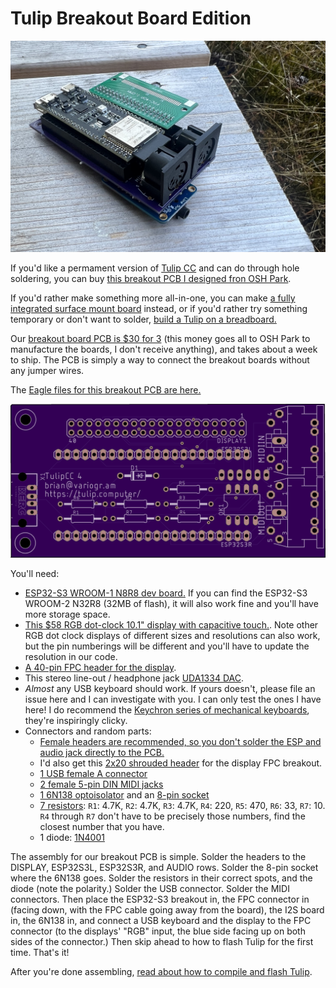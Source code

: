 # Tulip Breakout Board Edition

![Tulip Breakout](https://raw.githubusercontent.com/bwhitman/tulipcc/main/docs/pics/breakout.jpg)


If you'd like a permament version of [Tulip CC](../README.md) and can do through hole soldering, you can buy [this breakout PCB I designed fron OSH Park](https://oshpark.com/shared_projects/L1xtM8pM). 

If you'd rather make something more all-in-one, you can make [a fully integrated surface mount board](tulip_board.md) instead, or if you'd rather try something temporary or don't want to solder, [build a Tulip on a breadboard.](tulip_breadboard.md)

Our [breakout board PCB is $30 for 3](https://oshpark.com/shared_projects/L1xtM8pM) (this money goes all to OSH Park to manufacture the boards, I don't receive anything), and takes about a week to ship. The PCB is simply a way to connect the breakout boards without any jumper wires. 

The [Eagle files for this breakout PCB are here.](https://github.com/bwhitman/tulipcc/tree/main/docs/pcbs/tulip4_breakout_v3)

![Tulip Breakout](https://raw.githubusercontent.com/bwhitman/tulipcc/main/docs/pics/breakout_bare.png)


You'll need:

- [ESP32-S3 WROOM-1 N8R8 dev board.](https://www.adafruit.com/product/5336) If you can find the ESP32-S3 WROOM-2 N32R8 (32MB of flash), it will also work fine and you'll have more storage space.
- [This $58 RGB dot-clock 10.1" display with capacitive touch.](https://www.hotmcu.com/101-inch-1024x600-tft-lcd-display-with-capacitive-touch-panel-p-215.html). Note other RGB dot clock displays of different sizes and resolutions can also work, but the pin numberings will be different and you'll have to update the resolution in our code. 
- [A 40-pin FPC header for the display](https://www.adafruit.com/product/4905). 
- This stereo line-out / headphone jack [UDA1334 DAC](https://www.aliexpress.com/item/3256803337983466.html?gatewayAdapt=4itemAdapt). 
- _Almost_ any USB keyboard should work. If yours doesn't, please file an issue here and I can investigate with you. I can only test the ones I have here! I do recommend the [Keychron series of mechanical keyboards](https://www.keychron.com/products/keychron-k7-ultra-slim-wireless-mechanical-keyboard?variant=39396239048793), they're inspiringly clicky. 
- Connectors and random parts: 
   - [Female headers are recommended, so you don't solder the ESP and audio jack directly to the PCB.](https://www.adafruit.com/product/598) 
   - I'd also get this [2x20 shrouded header](https://www.adafruit.com/product/1993) for the display FPC breakout. 
   - [1 USB female A connector](https://www.amazon.com/Uxcell-a13081900ux0112-Female-Socket-Connector/dp/B00H51E7B0)
   - [2 female 5-pin DIN MIDI jacks](https://www.adafruit.com/product/1134)
   - [1 6N138 optoisolator](https://www.amazon.com/Optocoupler-Single-Channel-Darlington-Output/dp/B07DLTSXC1) and an [8-pin socket](https://www.adafruit.com/product/2202)
   - [7 resistors](https://www.amazon.com/BOJACK-Values-Resistor-Resistors-Assortment/dp/B08FD1XVL6): `R1`: 4.7K, `R2`: 4.7K, `R3`: 4.7K, `R4`: 220, `R5`: 470, `R6`: 33, `R7`: 10. `R4` through `R7` don't have to be precisely those numbers, find the closest number that you have. 
   - 1 diode: [1N4001](https://www.adafruit.com/product/755)

The assembly for our breakout PCB is simple. Solder the headers to the DISPLAY, ESP32S3L, ESP32S3R, and AUDIO rows. Solder the 8-pin socket where the 6N138 goes. Solder the resistors in their correct spots, and the diode (note the polarity.) Solder the USB connector. Solder the MIDI connectors. Then place the ESP32-S3 breakout in, the FPC connector in (facing down, with the FPC cable going away from the board), the I2S board in, the 6N138 in, and connect a USB keyboard and the display to the FPC connector (to the displays' "RGB" input, the blue side facing up on both sides of the connector.) Then skip ahead to how to flash Tulip for the first time. That's it!

After you're done assembling, [read about how to compile and flash Tulip](tulip_flashing.md).
